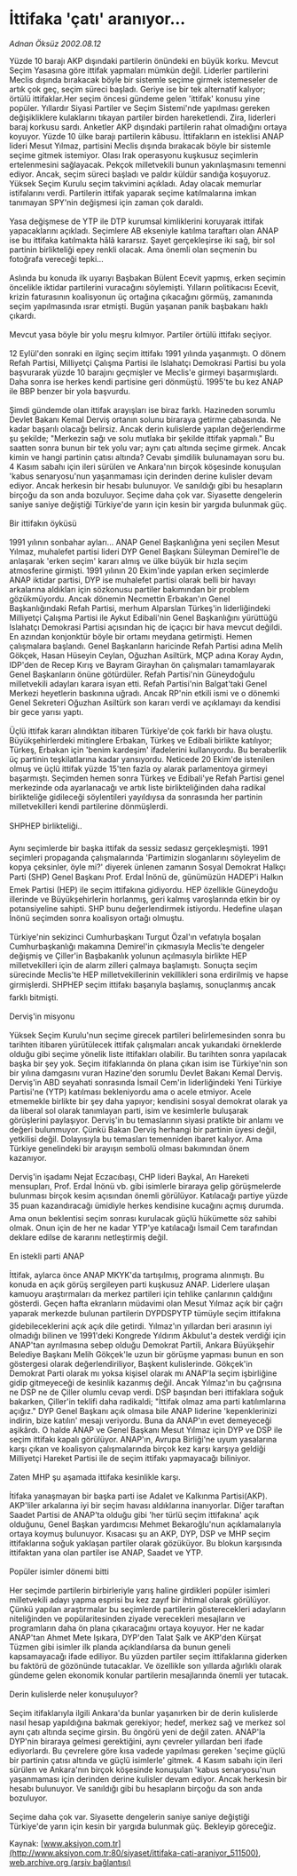 # İttifaka 'çatı' aranıyor...

*Adnan Öksüz 2002.08.12*

<div class="pNewsDetailMainContent" itemprop="articleBody">
 Yüzde 10 barajı AKP dışındaki partilerin önündeki en büyük korku. Mevcut Seçim Yasasına göre ittifak yapmaları mümkün değil. Liderler partilerini Meclis dışında bırakacak böyle bir sistemle seçime girmek istemeseler de artık çok geç, seçim süreci başladı. Geriye ise bir tek alternatif kalıyor; örtülü ittifaklar.Her seçim öncesi gündeme gelen 'ittifak' konusu yine popüler. Yıllardır Siyasi Partiler ve Seçim Sistemi'nde yapılması gereken değişikliklere kulaklarını tıkayan partiler birden hareketlendi. Zira, liderleri baraj korkusu sardı. Anketler AKP dışındaki partilerin rahat olmadığını ortaya koyuyor. Yüzde 10 ülke barajı partilerin kâbusu. İttifakların en isteklisi ANAP lideri Mesut Yılmaz, partisini Meclis dışında bırakacak böyle bir sistemle seçime gitmek istemiyor. Olası Irak operasyonu kuşkusuz seçimlerin ertelenmesini sağlayacak. Pekçok milletvekili bunun yakınlaşmasını temenni ediyor. Ancak, seçim süreci başladı ve paldır küldür sandığa koşuyoruz. Yüksek Seçim Kurulu seçim takvimini açıkladı. Aday olacak memurlar istifalarını verdi. Partilerin ittifak yaparak seçime katılmalarına imkan tanımayan SPY'nin değişmesi için zaman çok daraldı.
 <br/>
 <br/>
 Yasa değişmese de YTP ile DTP kurumsal kimliklerini koruyarak ittifak yapacaklarını açıkladı. Seçimlere AB ekseniyle katılma taraftarı olan ANAP ise bu ittifaka katılmakta hâlâ kararsız. Şayet gerçekleşirse iki sağ, bir sol partinin birlikteliği epey renkli olacak. Ama önemli olan seçmenin bu fotoğrafa vereceği tepki...
 <br/>
 <br/>
 Aslında bu konuda ilk uyarıyı Başbakan Bülent Ecevit yapmış, erken seçimin öncelikle iktidar partilerini vuracağını söylemişti. Yılların politikacısı Ecevit, krizin faturasının koalisyonun üç ortağına çıkacağını görmüş, zamanında seçim yapılmasında ısrar etmişti. Bugün yaşanan panik başbakanı haklı çıkardı.
 <br/>
 <br/>
 Mevcut yasa böyle bir yolu meşru kılmıyor. Partiler örtülü ittifakı seçiyor.
 <br/>
 <br/>
 12 Eylül'den sonraki en ilginç seçim ittifakı 1991 yılında yaşanmıştı. O dönem Refah Partisi, Milliyetçi Çalışma Partisi ile Islahatçı Demokrasi Partisi bu yola başvurarak yüzde 10 barajını geçmişler ve Meclis'e girmeyi başarmışlardı. Daha sonra ise herkes kendi partisine geri dönmüştü. 1995'te bu kez ANAP ile BBP benzer bir yola başvurdu.
 <br/>
 <br/>
 Şimdi gündemde olan ittifak arayışları ise biraz farklı. Hazineden sorumlu Devlet Bakanı Kemal Derviş ortanın solunu biraraya getirme çabasında. Ne kadar başarılı olacağı belirsiz. Ancak derin kulislerde yapılan değerlendirme şu şekilde; "Merkezin sağı ve solu mutlaka bir şekilde ittifak yapmalı." Bu saatten sonra bunun bir tek yolu var; aynı çatı altında seçime girmek. Ancak kimin ve hangi partinin çatısı altında? Cevabı şimdilik bulunamayan soru bu. 4 Kasım sabahı için ileri sürülen ve Ankara'nın birçok köşesinde konuşulan 'kabus senaryosu'nun yaşanmaması için derinden derine kulisler devam ediyor. Ancak herkesin bir hesabı bulunuyor. Ve sanıldığı gibi bu hesapların birçoğu da son anda bozuluyor. Seçime daha çok var. Siyasette dengelerin saniye saniye değiştiği Türkiye'de yarın için kesin bir yargıda bulunmak güç.
 <br/>
 <br/>
 Bir ittifakın öyküsü
 <br/>
 <br/>
 1991 yılının sonbahar ayları... ANAP Genel Başkanlığına yeni seçilen Mesut Yılmaz, muhalefet partisi lideri DYP Genel Başkanı Süleyman Demirel'le de anlaşarak 'erken seçim' kararı almış ve ülke büyük bir hızla seçim atmosferine girmişti. 1991 yılının 20 Ekim'inde yapılan erken seçimlerde ANAP iktidar partisi, DYP ise muhalefet partisi olarak belli bir havayı arkalarına aldıkları için sözkonusu partiler bakımından bir problem gözükmüyordu. Ancak dönemin Necmettin Erbakan'ın Genel Başkanlığındaki Refah Partisi, merhum Alparslan Türkeş'in liderliğindeki Milliyetçi Çalışma Partisi ile Aykut Edibali'nin Genel Başkanlığını yürüttüğü Islahatçı Demokrasi Partisi açısından hiç de içaçıcı bir hava mevcut değildi. En azından konjonktür böyle bir ortamı meydana getirmişti. Hemen çalışmalara başlandı. Genel Başkanların haricinde Refah Partisi adına Melih Gökçek, Hasan Hüseyin Ceylan, Oğuzhan Asiltürk, MÇP adına Koray Aydın, IDP'den de Recep Kırış ve Bayram Girayhan ön çalışmaları tamamlayarak Genel Başkanların önüne götürdüler. Refah Partisi'nin Güneydoğulu milletvekili adayları karara isyan etti. Refah Partisi'nin Balgat'taki Genel Merkezi heyetlerin baskınına uğradı. Ancak RP'nin etkili ismi ve o dönemki Genel Sekreteri Oğuzhan Asiltürk son kararı verdi ve açıklamayı da kendisi bir gece yarısı yaptı.
 <br/>
 <br/>
 Üçlü ittifak kararı alındıktan itibaren Türkiye'de çok farklı bir hava oluştu. Büyükşehirlerdeki mitinglere Erbakan, Türkeş ve Edibali birlikte katılıyor; Türkeş, Erbakan için 'benim kardeşim' ifadelerini kullanıyordu. Bu beraberlik üç partinin teşkilatlarına kadar yansıyordu. Neticede 20 Ekim'de istenilen olmuş ve üçlü ittifak yüzde 15'ten fazla oy alarak parlamentoya girmeyi başarmıştı. Seçimden hemen sonra Türkeş ve Edibali'ye Refah Partisi genel merkezinde oda ayarlanacağı ve artık liste birlikteliğinden daha radikal birlikteliğe gidileceği söylentileri yayıldıysa da sonrasında her partinin milletvekilleri kendi partilerine dönmüşlerdi.
 <br/>
 <br/>
 SHPHEP birlikteliği..
 <br/>
 <br/>
 Aynı seçimlerde bir başka ittifak da sessiz sedasız gerçekleşmişti. 1991 seçimleri propaganda çalışmalarında 'Partimizin sloganlarını söyleyelim de kopya çeksinler, öyle mi?' diyerek ünlenen zamanın Sosyal Demokrat Halkçı Parti (SHP) Genel Başkanı Prof. Erdal İnönü de, günümüzün HADEP'i Halkın Emek Partisi (HEP) ile seçim ittifakına gidiyordu. HEP özellikle Güneydoğu illerinde ve Büyükşehirlerin horlanmış, geri kalmış varoşlarında etkin bir oy potansiyeline sahipti. SHP bunu değerlendirmek istiyordu. Hedefine ulaşan İnönü seçimden sonra koalisyon ortağı olmuştu.
 <br/>
 <br/>
 Türkiye'nin sekizinci Cumhurbaşkanı Turgut Özal'ın vefatıyla boşalan Cumhurbaşkanlığı makamına Demirel'in çıkmasıyla Meclis'te dengeler değişmiş ve Çiller'in Başbakanlık yolunun açılmasıyla birlikte HEP milletvekilleri için de alarm zilleri çalmaya başlamıştı. Sonuçta seçim sürecinde Meclis'te HEP milletvekillerinin vekillikleri sona erdirilmiş ve hapse girmişlerdi. SHPHEP seçim ittifakı başarıyla başlamış, sonuçlanmış ancak farklı bitmişti.
 <br/>
 <br/>
 Derviş'in misyonu
 <br/>
 <br/>
 Yüksek Seçim Kurulu'nun seçime girecek partileri belirlemesinden sonra bu tarihten itibaren yürütülecek ittifak çalışmaları ancak yukarıdaki örneklerde olduğu gibi seçime yönelik liste ittifakları olabilir. Bu tarihten sonra yapılacak başka bir şey yok. Seçim itifaklarında ön plana çıkan isim ise Türkiye'nin son bir yılına damgasını vuran Hazine'den sorumlu Devlet Bakanı Kemal Derviş. Derviş'in ABD seyahati sonrasında İsmail Cem'in liderliğindeki Yeni Türkiye Partisi'ne (YTP) katılması bekleniyordu ama o acele etmiyor. Acele etmemekle birlikte bir şey daha yapıyor; kendisini sosyal demokrat olarak ya da liberal sol olarak tanımlayan parti, isim ve kesimlerle buluşarak görüşlerini paylaşıyor. Derviş'in bu temaslarının siyasi pratikte bir anlamı ve değeri bulunmuyor. Çünkü Bakan Derviş herhangi bir partinin üyesi değil, yetkilisi değil. Dolayısıyla bu temasları temenniden ibaret kalıyor. Ama Türkiye genelindeki bir arayışın sembolü olması bakımından önem kazanıyor.
 <br/>
 <br/>
 Derviş'in işadamı Nejat Eczacıbaşı, CHP lideri Baykal, Arı Hareketi mensupları, Prof. Erdal İnönü vb. gibi isimlerle biraraya gelip görüşmelerde bulunması birçok kesim açısından önemli görülüyor. Katılacağı partiye yüzde 35 puan kazandıracağı ümidiyle herkes kendisine kucağını açmış durumda. Ama onun beklentisi seçim sonrası kurulacak güçlü hükümette söz sahibi olmak. Onun için de her ne kadar YTP'ye katılacağı İsmail Cem tarafından deklare edilse de kararını netleştirmiş değil.
 <br/>
 <br/>
 En istekli parti ANAP
 <br/>
 <br/>
 İttifak, aylarca önce ANAP MKYK'da tartışılmış, programa alınmıştı. Bu konuda en açık görüş sergileyen parti kuşkusuz ANAP. Liderlere ulaşan kamuoyu araştırmaları da merkez partileri için tehlike çanlarının çaldığını gösterdi. Geçen hafta ekranların müdavimi olan Mesut Yılmaz açık bir çağrı yaparak merkezde bulunan partilerin DYPDSPYTP tümüyle seçim ittifakına gidebileceklerini açık açık dile getirdi. Yılmaz'ın yıllardan beri arasının iyi olmadığı bilinen ve 1991'deki Kongrede Yıldırım Akbulut'a destek verdiği için ANAP'tan ayrılmasına sebep olduğu Demokrat Partili, Ankara Büyükşehir Belediye Başkanı Melih Gökçek'le uzun bir görüşme yapması bunun en son göstergesi olarak değerlendiriliyor, Başkent kulislerinde. Gökçek'in Demokrat Parti olarak mı yoksa kişisel olarak mı ANAP'la seçim işbirliğine gidip gitmeyeceği de kesinlik kazanmış değil. Ancak Yılmaz'ın bu çağrısına ne DSP ne de Çiller olumlu cevap verdi. DSP başından beri ittifaklara soğuk bakarken, Çiller'in teklifi daha radikaldi; "İttifak olmaz ama parti katılımlarına açığız." DYP Genel Başkanı açık olmasa bile ANAP liderine 'kepenklerinizi indirin, bize katılın' mesajı veriyordu. Buna da ANAP'ın evet demeyeceği aşikârdı. O halde ANAP ve Genel Başkanı Mesut Yılmaz için DYP ve DSP ile seçim ittifakı kapalı görülüyor. ANAP'ın, Avrupa Birliği'ne uyum yasalarına karşı çıkan ve koalisyon çalışmalarında birçok kez karşı karşıya geldiği Milliyetçi Hareket Partisi ile de seçim ittifakı yapmayacağı biliniyor.
 <br/>
 <br/>
 Zaten MHP şu aşamada ittifaka kesinlikle karşı.
 <br/>
 <br/>
 İtifaka yanaşmayan bir başka parti ise Adalet ve Kalkınma Partisi(AKP). AKP'liler arkalarına iyi bir seçim havası aldıklarına inanıyorlar. Diğer taraftan Saadet Partisi de ANAP'ta olduğu gibi 'her türlü seçim ittifakına' açık olduğunu, Genel Başkan yardımcısı Mehmet Bekaroğlu'nun açıklamalarıyla ortaya koymuş bulunuyor. Kısacası şu an AKP, DYP, DSP ve MHP seçim ittifaklarına soğuk yaklaşan partiler olarak gözüküyor. Bu blokun karşısında ittifaktan yana olan partiler ise ANAP, Saadet ve YTP.
 <br/>
 <br/>
 Popüler isimler dönemi bitti
 <br/>
 <br/>
 Her seçimde partilerin birbirleriyle yarış haline girdikleri popüler isimleri milletvekili adayı yapma esprisi bu kez zayıf bir ihtimal olarak görülüyor. Çünkü yapılan araştırmalar bu seçimlerde partilerin gösterecekleri adayların niteliğinden ve popülaritesinden ziyade verecekleri mesajların ve programların daha ön plana çıkaracağını ortaya koyuyor. Her ne kadar ANAP'tan Ahmet Mete Işıkara, DYP'den Talat Şalk ve AKP'den Kürşat Tüzmen gibi isimler ilk planda açıklandılarsa da bunun geneli kapsamayacağı ifade ediliyor. Bu yüzden partiler seçim ittifaklarına giderken bu faktörü de gözönünde tutacaklar. Ve özellikle son yıllarda ağırlıklı olarak gündeme gelen ekonomik konular partilerin mesajlarında önemli yer tutacak.
 <br/>
 <br/>
 Derin kulislerde neler konuşuluyor?
 <br/>
 <br/>
 Seçim itifaklarıyla ilgili Ankara'da bunlar yaşanırken bir de derin kulislerde nasıl hesap yapıldığına bakmak gerekiyor; hedef, merkez sağ ve merkez sol aynı çatı altında seçime girsin. Bu öngörü yeni de değil zaten. ANAP'la DYP'nin biraraya gelmesi gerektiğini, aynı çevreler yıllardan beri ifade ediyorlardı. Bu çevrelere göre kısa vadede yapılması gereken 'seçime güçlü bir partinin çatısı altında ve güçlü isimlerle' gitmek. 4 Kasım sabahı için ileri sürülen ve Ankara'nın birçok köşesinde konuşulan 'kabus senaryosu'nun yaşanmaması için derinden derine kulisler devam ediyor. Ancak herkesin bir hesabı bulunuyor. Ve sanıldığı gibi bu hesapların birçoğu da son anda bozuluyor.
 <br/>
 <br/>
 Seçime daha çok var. Siyasette dengelerin saniye saniye değiştiği Türkiye'de yarın için kesin bir yargıda bulunmak güç. Bekleyip göreceğiz.
 <br/>
</div>


Kaynak: [www.aksiyon.com.tr](http://www.aksiyon.com.tr:80/siyaset/ittifaka-cati-araniyor_511500), [web.archive.org (arşiv bağlantısı)](http://web.archive.org/web/20150414030612/http://www.aksiyon.com.tr:80/siyaset/ittifaka-cati-araniyor_511500)
